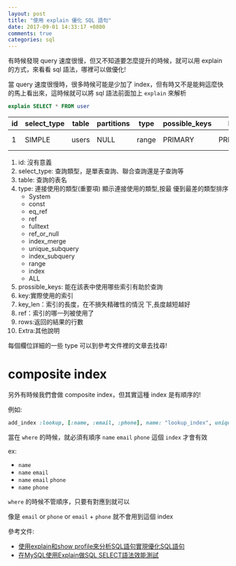 ```yaml
---
layout: post
title: "使用 explain 優化 SQL 語句"
date: 2017-09-01 14:33:17 +0800
comments: true
categories: sql
---
```


有時候發現 query 速度很慢，但又不知道要怎麼提升的時候，就可以用 explain 的方式，來看看 sql 語法，哪裡可以做優化!

<!-- more -->

當 query 速度很慢時，很多時候可能是少加了 index，但有時又不是能夠這麼快的馬上看出來，這時候就可以將 sql 語法前面加上 `explain` 來解析

```sql
explain SELECT * FROM user
```


| id | select_type | table | partitions | type  | possible_keys | key     | key_len | ref  | rows | filtered | Extra       |
|----|-------------|-------|------------|-------|---------------|---------|---------|------|------|----------|-------------|
| 1  | SIMPLE      | users | NULL       | range | PRIMARY       | PRIMARY | 4       | NULL | 2148 | 100      | Using where |

1. id: 沒有意義
2. select_type: 查詢類型，是單表查詢、聯合查詢還是子查詢等
3. table: 查詢的表名
4. type: 連接使用的類型(重要項) 顯示連接使用的類型,按最 優到最差的類型排序
	* System
	* const
	* eq_ref
	* ref
	* fulltext
	* ref_or_null
	* index_merge
	* unique_subquery
	* index_subquery
	* range
	* index
	* ALL
5. prossible_keys: 能在該表中使用哪些索引有助於查詢
6. key:實際使用的索引
7. key_len：索引的長度，在不損失精確性的情況 下,長度越短越好
8. ref：索引的哪一列被使用了
9. rows:返回的結果的行數
10. Extra:其他說明 

每個欄位詳細的一些 type 可以到參考文件裡的文章去找尋!

# composite index
另外有時候我們會做 composite index，但其實這種 index 是有順序的!

例如:

```ruby
add_index :lookup, [:name, :email, :phone], name: "lookup_index", unique: true
```

當在 `where` 的時候，就必須有順序 `name` `email` `phone` 這個 `index` 才會有效

ex:
 
* `name`
* `name` `email`
* `name` `email` `phone`
* `name` `phone`

`where` 的時候不管順序，只要有對應到就可以

像是 `email` or `phone` or `email` + `phone` 就不會用到這個 index

參考文件:

* [使用explain和show profile來分析SQL語句實現優化SQL語句](http://www.shixinke.com/mysql/mysql-sql-optimization-with-using-explain-and-show-profile)
* [在MySQL使用Explain做SQL SELECT語法效能測試](http://blog.kejyun.com/2012/12/Using-EXPLAIN-SQL-To-Analysis-Efficient-On-MySQL.html)